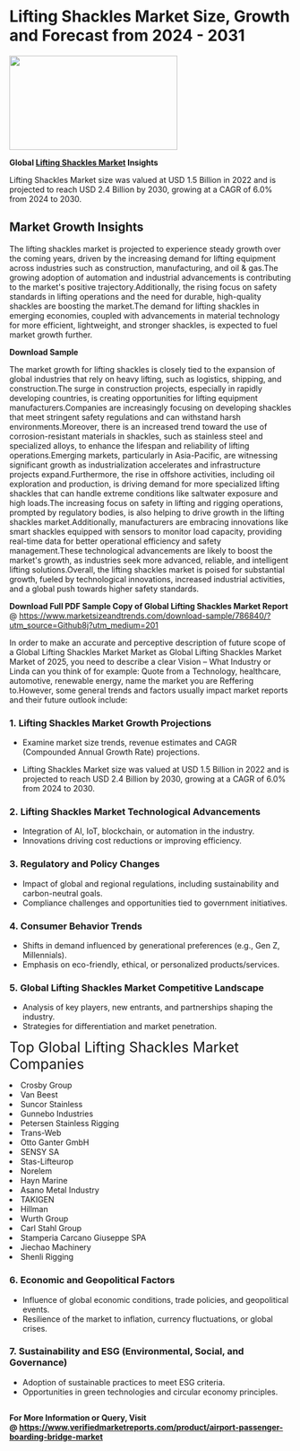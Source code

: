 <H1>Lifting Shackles Market Size, Growth and Forecast from 2024 - 2031</H1><img class="aligncenter size-medium wp-image-584254" src="https://thirdeyenews.in/wp-content/uploads/2024/09/Global-Market-Research-300x168.jpeg" alt="" width="300" height="168" /><p><strong>Global&nbsp;<a href="https://www.marketsizeandtrends.com/download-sample/786840/?utm_source=Github8j?utm_medium=201">Lifting Shackles Market</a> Insights</strong></p><p>Lifting Shackles Market size was valued at USD 1.5 Billion in 2022 and is projected to reach USD 2.4 Billion by 2030, growing at a CAGR of 6.0% from 2024 to 2030.</p><p><h2>Market Growth Insights</h2> <p>The lifting shackles market is projected to experience steady growth over the coming years, driven by the increasing demand for lifting equipment across industries such as construction, manufacturing, and oil & gas.The growing adoption of automation and industrial advancements is contributing to the market's positive trajectory.Additionally, the rising focus on safety standards in lifting operations and the need for durable, high-quality shackles are boosting the market.The demand for lifting shackles in emerging economies, coupled with advancements in material technology for more efficient, lightweight, and stronger shackles, is expected to fuel market growth further.</p> <p><strong>Download Sample</strong></p> <p>The market growth for lifting shackles is closely tied to the expansion of global industries that rely on heavy lifting, such as logistics, shipping, and construction.The surge in construction projects, especially in rapidly developing countries, is creating opportunities for lifting equipment manufacturers.Companies are increasingly focusing on developing shackles that meet stringent safety regulations and can withstand harsh environments.Moreover, there is an increased trend toward the use of corrosion-resistant materials in shackles, such as stainless steel and specialized alloys, to enhance the lifespan and reliability of lifting operations.Emerging markets, particularly in Asia-Pacific, are witnessing significant growth as industrialization accelerates and infrastructure projects expand.Furthermore, the rise in offshore activities, including oil exploration and production, is driving demand for more specialized lifting shackles that can handle extreme conditions like saltwater exposure and high loads.The increasing focus on safety in lifting and rigging operations, prompted by regulatory bodies, is also helping to drive growth in the lifting shackles market.Additionally, manufacturers are embracing innovations like smart shackles equipped with sensors to monitor load capacity, providing real-time data for better operational efficiency and safety management.These technological advancements are likely to boost the market's growth, as industries seek more advanced, reliable, and intelligent lifting solutions.Overall, the lifting shackles market is poised for substantial growth, fueled by technological innovations, increased industrial activities, and a global push towards higher safety standards.</p> <p><span class=""><strong>Download Full PDF Sample Copy of Global Lifting Shackles Market Report</strong> @ <a href="https://www.marketsizeandtrends.com/download-sample/786840/?utm_source=Github8j?utm_medium=201" target="_blank">https://www.marketsizeandtrends.com/download-sample/786840/?utm_source=Github8j?utm_medium=201</a></span></p><p>In order to make an accurate and perceptive description of future scope of a Global&nbsp;Lifting Shackles Market Market as Global&nbsp;Lifting Shackles Market Market of 2025, you need to describe a clear Vision &ndash; What Industry or Linda can you think of for example: Quote from a Technology, healthcare, automotive, renewable energy, name the market you are Reffering to.However, some general trends and factors usually impact market reports and their future outlook include:</p><h3>1.&nbsp;<strong>Lifting Shackles Market Growth Projections</strong></h3><ul><li>Examine market size trends, revenue estimates and CAGR (Compounded Annual Growth Rate) projections.</li><li><p>Lifting Shackles Market size was valued at USD 1.5 Billion in 2022 and is projected to reach USD 2.4 Billion by 2030, growing at a CAGR of 6.0% from 2024 to 2030.</p></li></ul><h3>2.&nbsp;<strong>Lifting Shackles Market Technological Advancements</strong></h3><ul><li>Integration of AI, IoT, blockchain, or automation in the industry.</li><li>Innovations driving cost reductions or improving efficiency.</li></ul><h3>3.&nbsp;<strong>Regulatory and Policy Changes</strong></h3><ul><li>Impact of global and regional regulations, including sustainability and carbon-neutral goals.</li><li>Compliance challenges and opportunities tied to government initiatives.</li></ul><h3>4.&nbsp;<strong>Consumer Behavior Trends</strong></h3><ul><li>Shifts in demand influenced by generational preferences (e.g., Gen Z, Millennials).</li><li>Emphasis on eco-friendly, ethical, or personalized products/services.</li></ul><h3>5.&nbsp;<strong>Global Lifting Shackles Market Competitive Landscape</strong></h3><ul><li>Analysis of key players, new entrants, and partnerships shaping the industry.</li><li>Strategies for differentiation and market penetration.</li></ul><p data-pm-slice="1 1 []"><span style="color: inherit; font-family: inherit; font-size: 25px;">Top Global Lifting Shackles Market Companies</span></p><div class="" data-test-id=""><p><li>Crosby Group</li><li> Van Beest</li><li> Suncor Stainless</li><li> Gunnebo Industries</li><li> Petersen Stainless Rigging</li><li> Trans-Web</li><li> Otto Ganter GmbH</li><li> SENSY SA</li><li> Stas-Lifteurop</li><li> Norelem</li><li> Hayn Marine</li><li> Asano Metal Industry</li><li> TAKIGEN</li><li> Hillman</li><li> Wurth Group</li><li> Carl Stahl Group</li><li> Stamperia Carcano Giuseppe SPA</li><li> Jiechao Machinery</li><li> Shenli Rigging</li></p></div><h3>6.&nbsp;<strong>Economic and Geopolitical Factors</strong></h3><ul><li>Influence of global economic conditions, trade policies, and geopolitical events.</li><li>Resilience of the market to inflation, currency fluctuations, or global crises.</li></ul><h3>7.&nbsp;<strong>Sustainability and ESG (Environmental, Social, and Governance)</strong></h3><ul><li>Adoption of sustainable practices to meet ESG criteria.</li><li>Opportunities in green technologies and circular economy principles.</li></ul><h2><strong style="font-size: 14px;">For More Information or Query, Visit @&nbsp;</strong><a style="background-color: #ffffff; font-size: 14px;" href="https://www.marketsizeandtrends.com/report/lifting-shackles-market/" target="_blank">https://www.verifiedmarketreports.com/product/airport-passenger-boarding-bridge-market</a></h2>